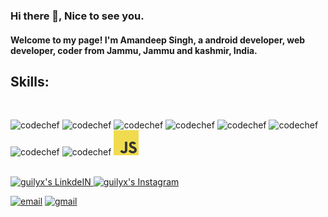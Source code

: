 
### Hi there 👋, Nice to see you.
#### Welcome to my page! I'm Amandeep Singh, a android developer, web developer, coder from Jammu, Jammu and kashmir, India.




## Skills:
<!-- --><br>
<p float='left'>
<img src='https://img.shields.io/badge/C%2B%2B-00599C?style=for-the-badge&logo=c%2B%2B&logoColor=white' alt='codechef' height='40'>
<img src='https://img.shields.io/badge/Python-FFD43B?style=for-the-badge&logo=python&logoColor=darkgreen' alt='codechef' height='40'>
<img src='https://img.shields.io/badge/Android_Studio-3DDC84?style=for-the-badge&logo=android-studio&logoColor=white' alt='codechef' height='40'>
<img src='https://img.shields.io/badge/Java-ED8B00?style=for-the-badge&logo=java&logoColor=white' alt='codechef' height='40'>
<img src='https://img.shields.io/badge/Visual_Studio_Code-0078D4?style=for-the-badge&logo=visual%20studio%20code&logoColor=white' alt='codechef' height='40'>
<img src='https://img.shields.io/badge/SciPy-654FF0?style=for-the-badge&logo=SciPy&logoColor=white' alt='codechef' height='40'>
<img src='https://img.shields.io/badge/Numpy-777BB4?style=for-the-badge&logo=numpy&logoColor=white' alt='codechef' height='40'>
<img src='https://img.shields.io/badge/Pandas-2C2D72?style=for-the-badge&logo=pandas&logoColor=white' alt='codechef' height='40'>
<img height="40" alt='codechef' src="https://raw.githubusercontent.com/github/explore/80688e429a7d4ef2fca1e82350fe8e3517d3494d/topics/javascript/javascript.png">
</p>




<br>
<a href="https://www.linkedin.com/in/amandeep-singh-487a201b7/">
  <img alt="guilyx's LinkdeIN" width="50px" src="https://user-images.githubusercontent.com/43545812/144035037-0f415fc7-9f96-4517-a370-ccc6e78a714b.png" />
</a>
<a href="https://www.instagram.com/amandeepsingh_3/">
  <img alt="guilyx's Instagram" width="50px" src="https://user-images.githubusercontent.com/43545812/144035088-0dfb165f-8fe0-4d13-896c-876c29d2b128.png" />
</a>
<br>

[<img src='https://img.shields.io/badge/Gmail-D14836?style=for-the-badge&logo=gmail&logoColor=white' alt='email' height='40'>](mailto:karan11750@gmail.com)
[<img src='https://img.shields.io/badge/-CodeChef-5B4638?style=for-the-badge&logo=CodeChef&logoColor=white' alt='gmail' height='40'>](https://www.codechef.com/users/thunder_aman)
